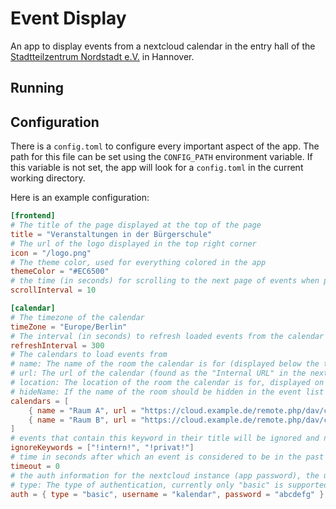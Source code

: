 # Event Display

An app to display events from a nextcloud calendar in the entry hall of the [Stadtteilzentrum Nordstadt e.V.](https://www.stadtteil-zentrum-nordstadt.de/) in Hannover.

## Running



## Configuration

There is a `config.toml` to configure every important aspect of the app. The path for this file can be set using the `CONFIG_PATH` environment variable. If this variable is not set, the app will look for a `config.toml` in the current working directory.

Here is an example configuration:

```toml
[frontend]
# The title of the page displayed at the top of the page
title = "Veranstaltungen in der Bürgerschule"
# The url of the logo displayed in the top right corner
icon = "/logo.png"
# The theme color, used for everything colored in the app
themeColor = "#EC6500"
# the time (in seconds) for scrolling to the next page of events when pagination is happening because of a lot of events (optional, default: 10)
scrollInterval = 10

[calendar]
# The timezone of the calendar
timeZone = "Europe/Berlin"
# The interval (in seconds) to refresh loaded events from the calendar
refreshInterval = 300
# The calendars to load events from
# name: The name of the room the calendar is for (displayed below the title of the event)
# url: The url of the calendar (found as the "Internal URL" in the nextcloud calendar settings)
# location: The location of the room the calendar is for, displayed on the right of the event list (optional, default: "")
# hideName: If the name of the room should be hidden in the event list (below the title) (optional, default: false)
calendars = [
    { name = "Raum A", url = "https://cloud.example.de/remote.php/dav/calendars/kalendar/raum-a/", location = "2. OG", hideName = false },
    { name = "Raum B", url = "https://cloud.example.de/remote.php/dav/calendars/kalendar/raum-b/", location = "2. OG", hideName = false },
]
# events that contain this keyword in their title will be ignored and not shown in the event list
ignoreKeywords = ["!intern!", "!privat!"]
# time in seconds after which an event is considered to be in the past and will be removed from the event list
timeout = 0
# the auth information for the nextcloud instance (app password), the user must have read access to the calendars specified above
# type: The type of authentication, currently only "basic" is supported (optional)
auth = { type = "basic", username = "kalendar", password = "abcdefg" }
```
